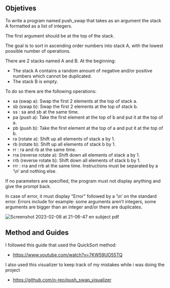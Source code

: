 ## Objetives                                                   

To write a program named push_swap that takes as an argument the stack A formatted as a list of integers. 

The first argument should be at the top of the stack.
                
The goal is to sort in ascending order numbers into stack A, with the lowest possible number of operations. 

There are 2 stacks named A and B.
At the beginning:
- The stack A contains a random amount of negative and/or positive numbers
which cannot be duplicated.
- The stack B is empty.


To do so there are the following operations:
- sa (swap a): Swap the first 2 elements at the top of stack a.
- sb (swap b): Swap the first 2 elements at the top of stack b.
- ss : sa and sb at the same time.
- pa (push a): Take the first element at the top of b and put it at the top of a.
- pb (push b): Take the first element at the top of a and put it at the top of b.
- ra (rotate a): Shift up all elements of stack a by 1.
- rb (rotate b): Shift up all elements of stack b by 1.
- rr : ra and rb at the same time.
- rra (reverse rotate a): Shift down all elements of stack a by 1.
- rrb (reverse rotate b): Shift down all elements of stack b by 1.
- rrr : rra and rrb at the same time.
Instructions must be separated by a ’\n’ and nothing else.

If no parameters are specified, the program must not display anything and give the
prompt back.

In case of error, it must display "Error" followed by a ’\n’ on the standard error.
Errors include for example: some arguments aren’t integers, some arguments are
bigger than an integer and/or there are duplicates.

![Screenshot 2023-02-08 at 21-06-47 en subject pdf](https://user-images.githubusercontent.com/87911989/217651000-7d40f6e3-a298-4430-8769-09132b8ab140.png)


## Method and Guides

I followed this guide that used the QuickSort method: 
- https://www.youtube.com/watch?v=7KW59UO55TQ

I also used this visualizer to keep track of my mistakes while i was doing the project
- https://github.com/o-reo/push_swap_visualizer

